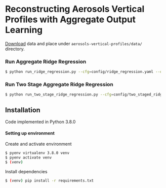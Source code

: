 # Reconstructing Aerosols Vertical Profiles with Aggregate Output Learning

[Download](https://www.dropbox.com/s/4xtunj7h4ufxz7y/final_dataset_lat_321_lon_321_t_6_01_2007.nc?dl=0) data and place under `aerosols-vertical-profiles/data/` directory.

### Run Aggregate Ridge Regression

```bash
$ python run_ridge_regression.py --cfg=config/ridge_regression.yaml --o=my/output/dir --plot
```

### Run Two Stage Aggregate Ridge Regression

```bash
$ python run_two_stage_ridge_regression.py --cfg=config/two_staged_ridge_regression.yaml --o=my/output/dir --plot
```


## Installation

Code implemented in Python 3.8.0

#### Setting up environment

Create and activate environment
```bash
$ pyenv virtualenv 3.8.0 venv
$ pyenv activate venv
$ (venv)
```

Install dependencies
```bash
$ (venv) pip install -r requirements.txt
```
